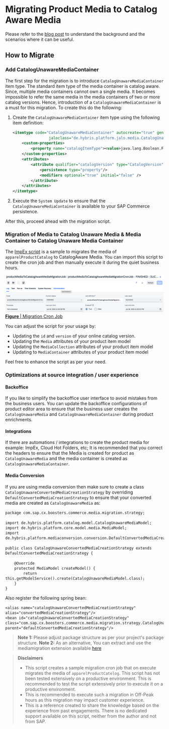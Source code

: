 # Migrating Product Media to Catalog Aware Media

Please refer to the [blog post](https://community.sap.com/t5/crm-and-cx-blogs-by-sap/enhancing-scalability-of-your-product-catalog-with-catalog-unaware-media/ba-p/13762371) to understand the background and the scenarios where it can be useful.

## How to Migrate
### Add CatalogUnawareMediaContainer
The first step for the migration is to introduce `CatalogUnawareMediaContainer` item type. The standard item type of the media container is catalog aware. Since, multiple media containers cannot own a single media. It becomes impossible to refer the same media in the media containers of two or more catalog versions. Hence, introduction of a `CatalogUnawareMediaContainer` is a must for this migration. To create this do the following:
1. Create the `CatalogUnawareMediaContainer` item type using the following item definition:
    ```xml
    <itemtype code="CatalogUnawareMediaContainer" autocreate="true" generate="true" extends="MediaContainer"
                    jaloclass="de.hybris.platform.jalo.media.CatalogUnawareMediaContainer">
        <custom-properties>
            <property name="catalogItemType"><value>java.lang.Boolean.FALSE</value></property>
        </custom-properties>
        <attributes>
            <attribute qualifier="catalogVersion" type="CatalogVersion" redeclare="true">
                <persistence type="property"/>
                <modifiers optional="true" initial="false" />
            </attribute>
        </attributes>
    </itemtype>
    ```
2. Execute the `System Update` to ensure that the `CatalogUnawareMediaContainer` is available to your SAP Commerce persistence.

After this, proceed ahead with the migration script.

### Migration of Media to Catalog Unaware Media & Media Container to Catalog Unaware Media Container
The [ImpEx script](https://github.com/apanwar/sap-commerce-cloud-scalability/blob/main/product-catalog/media-to-catalog-unaware-media/impex/cron-jobs.impex) is a sample to migrates the media of `apparelProductCatalog` to CatalogAware Media. You can import this script to create the cron job and then manually execute it during the quiet business hours.

<p>
<img src="migration-cron-job.png" style="border: 2px;">
<u><strong>Figure </strong> | Migration Cron Job</u>
</p>

You can adjust the script for your usage by:
- Updating the `id` and `version` of your online catalog version.
- Updating the `Media` attributes of your product item model
- Updating the `MediaCollection` attributes of your product item model
- Updating to `MediaContainer` attributes of your product item model

Feel free to enhance the script as per your need.

### Optimizations at source integration / user experience
#### Backoffice
If you like to simplify the backoffice user interface to avoid mistakes from the business users. You can update the backoffice configurations of product editor area to ensure that the business user creates the `CatalogUnawareMedia` and `CatalogUnawareMediaContainer` during product enrichments.

#### Integrations
If there are automations / integrations to create the product media for example: ImpEx, Cloud Hot Folders, etc; It is recommended that you correct the headers to ensure that the Media is created for product as `CatalogUnawareMedia` and the media container is created as `CatalogUnawareMediaContainer`.

#### Media Conversion
If you are using media conversion then make sure to create a class `CatalogUnawareConvertedMediaCreationStrategy` by overriding `DefaultConvertedMediaCreationStrategy` to ensure that your converted media are created as `CatalogUnawareMedia` as:

```
package com.sap.cx.boosters.commerce.media.migration.strategy;

import de.hybris.platform.catalog.model.CatalogUnawareMediaModel;
import de.hybris.platform.core.model.media.MediaModel;
import de.hybris.platform.mediaconversion.conversion.DefaultConvertedMediaCreationStrategy;

public class CatalogUnawareConvertedMediaCreationStrategy extends DefaultConvertedMediaCreationStrategy {

    @Override
    protected MediaModel createModel() {
        return this.getModelService().create(CatalogUnawareMediaModel.class);
    }
}
```

Also register the following spring bean:

```
<alias name="catalogUnawareConvertedMediaCreationStrategy" alias="convertedMediaCreationStrategy"/>
<bean id="catalogUnawareConvertedMediaCreationStrategy" class="com.sap.cx.boosters.commerce.media.migration.strategy.CatalogUnawareConvertedMediaCreationStrategy" parent="defaultConvertedMediaCreationStrategy"/>

```

>**Note 1:** Please adjust package structure as per your project's package structure.
>**Note 2:** As an alternative, You can extract and use the mediamigration extension available [here](./mediamigration.zip)


>**Disclaimers**
> - This script creates a sample migration cron job that on execute migrates the media of `apparelProductCatelog`. This script has not been tested extensively on a productive environment. This is recommended to test the script extensively prior to execute it on a productive environment.
> - This is recommended to execute such a migration in Off-Peak hours as this migration may impact customer experience.
> - This is a reference created to share the knowledge based on the experience from past engagements. There is no dedicated support available on this script, neither from the author and not from SAP.

